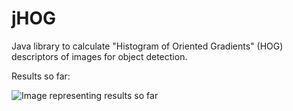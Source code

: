 jHOG
====

Java library to calculate "Histogram of Oriented Gradients" (HOG) descriptors of images for object detection.

Results so far:

![Image representing results so far](https://raw2.github.com/danielgimenes/jHOG/master/doc/so_far2.png)
